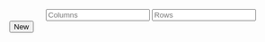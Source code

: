 <div style="text-align: center">
  <input id="numCols" type="text" placeholder="Columns" />
  <input id="numRows" type="text" placeholder="Rows" />
</div>
<div class="button-container-div">
  <button class="button" id="refresh-button">New</button>
 </div>

<div id="table-container"></div>

<script>


const tableContainer = document.getElementById("table-container");

// Generate a button
const generateButton = document.getElementById('refresh-button');

// Create a brand new table every time clicked
function newTable() {
  let numCols = document.getElementById("numCols").value;
  let numRows = document.getElementById("numRows").value;

  const API_URL = `https://music.nighthawkcoders.tk/api/lightboard/${numRows}/${numCols}`;
  fetch(API_URL)
    .then(response => response.json())
    .then(data => {
      // Clear the table container
        const table = document.createElement('table');
        table.style.width = '50%';
        table.style.margin = '0 auto';


        let currentRow;
        for (const { row, column, light } of data) {
        if (row !== currentRow) {
            currentRow = row;
            const tr = document.createElement('tr');
            table.appendChild(tr);
        }

        // Make a cell with RGB color input
        const td = document.createElement('td');
        td.style.backgroundColor = `rgb(${light.red}, ${light.green}, ${light.blue})`;

        // brightness level text color
        const brightness = (light.red * 299 + light.green * 587 + light.blue * 114) / 1000;
        if (brightness < 128) {
          td.style.color = 'white';
        } else {
          td.style.color = 'black';
        }

        // Box text style
        td.innerText = `#${light.red.toString(16).padStart(2, '0')}${light.green.toString(16).padStart(2, '0')}${light.blue.toString(16).padStart(2, '0')}`;
        table.lastElementChild.appendChild(td);
      }

    tableContainer.appendChild(table);

    });
}

generateButton.addEventListener('click', newTable);


</script>